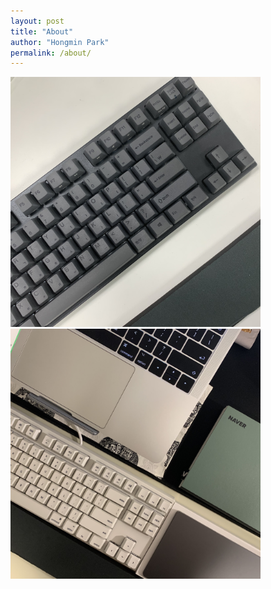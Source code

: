 ```yaml
---
layout: post
title: "About"
author: "Hongmin Park"
permalink: /about/
---
```

<img src="../images/keyboard01.jpeg" width="400px"/>
<img src="../images/keyboard02.jpeg" width="400px"/>
